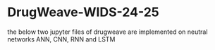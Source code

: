 # DrugWeave-WIDS-24-25
the below two jupyter files of drugweave are implemented on neutral networks ANN, CNN, RNN and LSTM 

